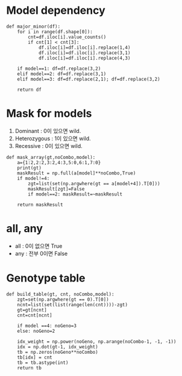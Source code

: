 # Model dependency
```
def major_minor(df):
    for i in range(df.shape[0]):
        cnt=df.iloc[i].value_counts()
        if cnt[1] < cnt[3]:
            df.iloc[i]=df.iloc[i].replace(1,4)
            df.iloc[i]=df.iloc[i].replace(3,1)
            df.iloc[i]=df.iloc[i].replace(4,3)

    if model==1: df=df.replace(3,2)
    elif model==2: df=df.replace(3,1)
    elif model==3: df=df.replace(2,1); df=df.replace(3,2)
    
    return df
```

# Mask for models
1. Dominant : 0이 있으면 wild.
1. Heterozygous : 1이 있으면 wild.
1. Recessive : 0이 있으면 wild.

```
def mask_array(gt,noCombo,model):
    a={1:2,2:2,3:2,4:3,5:0,6:1,7:0}
    print(gt)
    maskResult = np.full(a[model]**noCombo,True)
    if model!=4:
        zgt=list(set(np.argwhere(gt == a[model+4]).T[0]))
        maskResult[zgt]=False
        if model==2: maskResult=~maskResult

    return maskResult
```


# all, any

- all : 0이 없으면 True
- any : 전부 0이면 False

# Genotype table
```
def build_table(gt, cnt, noCombo,model):
    zgt=set(np.argwhere(gt == 0).T[0])
    ncnt=list(set(list(range(len(cnt))))-zgt)
    gt=gt[ncnt]
    cnt=cnt[ncnt]

    if model ==4: noGeno=3
    else: noGeno=2

    idx_weight = np.power(noGeno, np.arange(noCombo-1, -1, -1))
    idx = np.dot(gt-1, idx_weight)
    tb = np.zeros(noGeno**noCombo)
    tb[idx] = cnt
    tb = tb.astype(int)
    return tb
```
